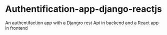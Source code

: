 # Authentification-app-django-reactjs
An authentifaction app with  a Djangro rest Api in backend and  a React app in frontend

